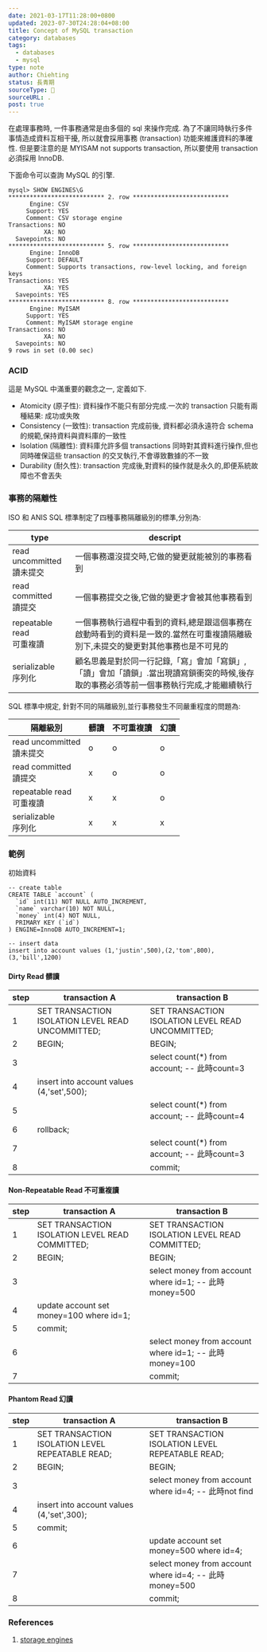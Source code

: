 ```yaml
---
date: 2021-03-17T11:28:00+0800
updated: 2023-07-30T24:28:04+08:00
title: Concept of MySQL transaction
category: databases
tags:
  - databases
  - mysql
type: note
author: Chiehting
status: 長青期
sourceType: 📜️
sourceURL: .
post: true
---
```


在處理事務時, 一件事務通常是由多個的 sql 來操作完成. 為了不讓同時執行多件事情造成資料互相干擾, 所以就會採用事務 (transaction) 功能來維護資料的準確性. 但是要注意的是 MYISAM not supports transaction, 所以要使用 transaction 必須採用 InnoDB.

<!--more-->

下面命令可以查詢 MySQL 的引擎.

```mysql
mysql> SHOW ENGINES\G
*************************** 2. row ***************************
      Engine: CSV
     Support: YES
     Comment: CSV storage engine
Transactions: NO
          XA: NO
  Savepoints: NO
*************************** 5. row ***************************
      Engine: InnoDB
     Support: DEFAULT
     Comment: Supports transactions, row-level locking, and foreign keys
Transactions: YES
          XA: YES
  Savepoints: YES
*************************** 8. row ***************************
      Engine: MyISAM
     Support: YES
     Comment: MyISAM storage engine
Transactions: NO
          XA: NO
  Savepoints: NO
9 rows in set (0.00 sec)
```

### ACID

這是 MySQL 中滿重要的觀念之一, 定義如下.

* Atomicity (原子性): 資料操作不能只有部分完成.一次的 transaction 只能有兩種結果: 成功或失敗
* Consistency (一致性): transaction 完成前後, 資料都必須永遠符合 schema 的規範,保持資料與資料庫的一致性
* Isolation (隔離性): 資料庫允許多個 transactions 同時對其資料進行操作,但也同時確保這些 transaction 的交叉執行,不會導致數據的不一致
* Durability (耐久性): transaction 完成後,對資料的操作就是永久的,即便系統故障也不會丟失

### 事務的隔離性

ISO 和 ANIS SQL 標準制定了四種事務隔離級別的標準,分別為:

|type|descript|
|---|---|
|read uncommitted<br>讀未提交|一個事務還沒提交時,它做的變更就能被別的事務看到|
|read committed<br>讀提交|一個事務提交之後,它做的變更才會被其他事務看到|
|repeatable read<br>可重複讀|一個事務執行過程中看到的資料,總是跟這個事務在啟動時看到的資料是一致的.當然在可重複讀隔離級別下,未提交的變更對其他事務也是不可見的|
|serializable<br>序列化|顧名思義是對於同一行記錄,「寫」會加「寫鎖」,「讀」會加「讀鎖」.當出現讀寫鎖衝突的時候,後存取的事務必須等前一個事務執行完成,才能繼續執行|

SQL 標準中規定, 針對不同的隔離級別,並行事務發生不同嚴重程度的問題為:

|隔離級別|髒讀|不可重複讀|幻讀|
|---|---|---|---|
|read uncommitted<br>讀未提交|o|o|o|
|read committed<br>讀提交|x|o|o|
|repeatable read<br>可重複讀|x|x|o|
|serializable<br>序列化|x|x|x|

### 範例

初始資料

```mysql
-- create table
CREATE TABLE `account` (
  `id` int(11) NOT NULL AUTO_INCREMENT,
  `name` varchar(10) NOT NULL,
  `money` int(4) NOT NULL,
  PRIMARY KEY (`id`)
) ENGINE=InnoDB AUTO_INCREMENT=1;

-- insert data
insert into account values (1,'justin',500),(2,'tom',800),(3,'bill',1200)
```

#### Dirty Read 髒讀

|step|transaction A|transaction B|
|---|---|---|
|1|SET TRANSACTION ISOLATION LEVEL READ UNCOMMITTED;|SET TRANSACTION ISOLATION LEVEL READ UNCOMMITTED;|
|2|BEGIN;|BEGIN;|
|3||select count(*) from account; -- 此時count=3|
|4|insert into account values (4,'set',500);||
|5||select count(*) from account; -- 此時count=4|
|6|rollback;||
|7||select count(*) from account; -- 此時count=3|
|8||commit;|

#### Non-Repeatable Read 不可重複讀

|step|transaction A|transaction B|
|---|---|---|
|1|SET TRANSACTION ISOLATION LEVEL READ COMMITTED;|SET TRANSACTION ISOLATION LEVEL READ COMMITTED;|
|2|BEGIN;|BEGIN;|
|3||select money from account where id=1; -- 此時money=500|
|4|update account set money=100 where id=1;||
|5|commit;||
|6||select money from account where id=1; -- 此時money=100|
|7||commit;|

#### Phantom Read 幻讀

|step|transaction A|transaction B|
|---|---|---|
|1|SET TRANSACTION ISOLATION LEVEL REPEATABLE READ;|SET TRANSACTION ISOLATION LEVEL REPEATABLE READ;|
|2|BEGIN;|BEGIN;|
|3||select money from account where id=4; -- 此時not find|
|4|insert into account values (4,'set',300);||
|5|commit;||
|6||update account set money=500 where id=4;|
|7||select money from account where id=4; -- 此時money=500|
|8||commit;|

### References

1. [storage engines](https://dev.mysql.com/doc/refman/8.0/en/storage-engines.html)
